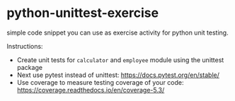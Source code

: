 # python-unittest-exercise
simple code snippet you can use as exercise activity for python unit testing.

Instructions: 
- Create unit tests for `calculator` and `employee` module using the unittest package
- Next use pytest instead of unittest: https://docs.pytest.org/en/stable/ 
- Use coverage to measure testing coverage of your code: https://coverage.readthedocs.io/en/coverage-5.3/ 
